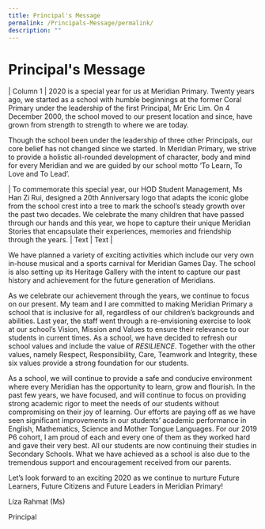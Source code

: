 ```yaml
---
title: Principal's Message
permalink: /Principals-Message/permalink/
description: ""
---
```

# Principal's Message



| Column 1 | 2020 is a special year for us at Meridian Primary. Twenty years ago, we started as a school with humble beginnings at the former Coral Primary under the leadership of the first Principal, Mr Eric Lim. On 4 December 2000, the school moved to our present location and since, have grown from strength to strength to where we are today. 

Though the school been under the leadership of three other Principals, our core belief has not changed since we started. In Meridian Primary, we strive to provide a holistic all-rounded development of character, body and mind for every Meridian and we are guided by our school motto ‘To Learn, To Love and To Lead’.

| To commemorate this special year, our HOD Student Management, Ms Han Zi Rui, designed a 20th Anniversary logo that adapts the iconic globe from the school crest into a tree to mark the school’s steady growth over the past two decades. We celebrate the many children that have passed through our hands and this year, we hope to capture their unique Meridian Stories that encapsulate their experiences, memories and friendship through the years. | Text     | Text     |

We have planned a variety of exciting activities which include our very own in-house musical and a sports carnival for Meridian Games Day. The school is also setting up its Heritage Gallery with the intent to capture our past history and achievement for the future generation of Meridians.

As we celebrate our achievement through the years, we continue to focus on our present. My team and I are committed to making Meridian Primary a school that is inclusive for all, regardless of our children’s backgrounds and abilities. Last year, the staff went through a re-envisioning exercise to look at our school’s Vision, Mission and Values to ensure their relevance to our students in current times. As a school, we have decided to refresh our school values and include the value of _RESILIENCE_. Together with the other values, namely Respect, Responsibility, Care, Teamwork and Integrity, these six values provide a strong foundation for our students.

As a school, we will continue to provide a safe and conducive environment where every Meridian has the opportunity to learn, grow and flourish. In the past few years, we have focused, and will continue to focus on providing strong academic rigor to meet the needs of our students without compromising on their joy of learning. Our efforts are paying off as we have seen significant improvements in our students’ academic performance in English, Mathematics, Science and Mother Tongue Languages. For our 2019 P6 cohort, I am proud of each and every one of them as they worked hard and gave their very best. All our students are now continuing their studies in Secondary Schools. What we have achieved as a school is also due to the tremendous support and encouragement received from our parents.

Let’s look forward to an exciting 2020 as we continue to nurture Future Learners, Future Citizens and Future Leaders in Meridian Primary!

  

Liza Rahmat (Ms) 

Principal